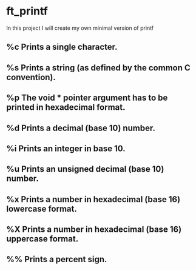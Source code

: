 # ft_printf
In this project I will create my own minimal version of printf

## %c Prints a single character.
## %s Prints a string (as defined by the common C convention).
## %p The void * pointer argument has to be printed in hexadecimal format.
## %d Prints a decimal (base 10) number.
## %i Prints an integer in base 10.
## %u Prints an unsigned decimal (base 10) number.
## %x Prints a number in hexadecimal (base 16) lowercase format.
## %X Prints a number in hexadecimal (base 16) uppercase format.
## %% Prints a percent sign.
